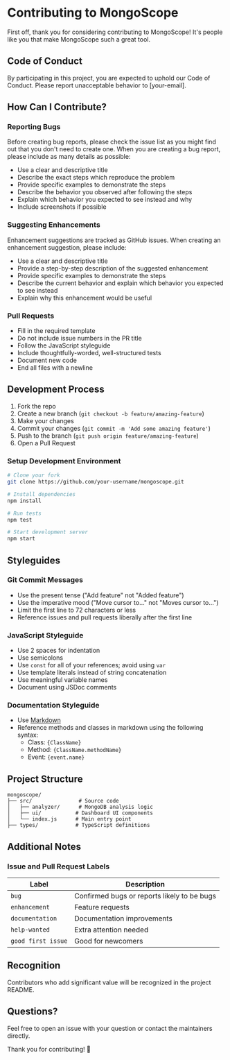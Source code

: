 # Contributing to MongoScope

First off, thank you for considering contributing to MongoScope! It's people like you that make MongoScope such a great tool.

## Code of Conduct

By participating in this project, you are expected to uphold our Code of Conduct. Please report unacceptable behavior to [your-email].

## How Can I Contribute?

### Reporting Bugs

Before creating bug reports, please check the issue list as you might find out that you don't need to create one. When you are creating a bug report, please include as many details as possible:

* Use a clear and descriptive title
* Describe the exact steps which reproduce the problem
* Provide specific examples to demonstrate the steps
* Describe the behavior you observed after following the steps
* Explain which behavior you expected to see instead and why
* Include screenshots if possible

### Suggesting Enhancements

Enhancement suggestions are tracked as GitHub issues. When creating an enhancement suggestion, please include:

* Use a clear and descriptive title
* Provide a step-by-step description of the suggested enhancement
* Provide specific examples to demonstrate the steps
* Describe the current behavior and explain which behavior you expected to see instead
* Explain why this enhancement would be useful

### Pull Requests

* Fill in the required template
* Do not include issue numbers in the PR title
* Follow the JavaScript styleguide
* Include thoughtfully-worded, well-structured tests
* Document new code
* End all files with a newline

## Development Process

1. Fork the repo
2. Create a new branch (`git checkout -b feature/amazing-feature`)
3. Make your changes
4. Commit your changes (`git commit -m 'Add some amazing feature'`)
5. Push to the branch (`git push origin feature/amazing-feature`)
6. Open a Pull Request

### Setup Development Environment

```bash
# Clone your fork
git clone https://github.com/your-username/mongoscope.git

# Install dependencies
npm install

# Run tests
npm test

# Start development server
npm start
```

## Styleguides

### Git Commit Messages

* Use the present tense ("Add feature" not "Added feature")
* Use the imperative mood ("Move cursor to..." not "Moves cursor to...")
* Limit the first line to 72 characters or less
* Reference issues and pull requests liberally after the first line

### JavaScript Styleguide

* Use 2 spaces for indentation
* Use semicolons
* Use `const` for all of your references; avoid using `var`
* Use template literals instead of string concatenation
* Use meaningful variable names
* Document using JSDoc comments

### Documentation Styleguide

* Use [Markdown](https://daringfireball.net/projects/markdown)
* Reference methods and classes in markdown using the following syntax:
    * Class: `{ClassName}`
    * Method: `{ClassName.methodName}`
    * Event: `{event.name}`

## Project Structure

```
mongoscope/
├── src/               # Source code
│   ├── analyzer/      # MongoDB analysis logic
│   ├── ui/           # Dashboard UI components
│   └── index.js      # Main entry point
├── types/            # TypeScript definitions
```


## Additional Notes

### Issue and Pull Request Labels

| Label | Description |
|-------|-------------|
| `bug` | Confirmed bugs or reports likely to be bugs |
| `enhancement` | Feature requests |
| `documentation` | Documentation improvements |
| `help-wanted` | Extra attention needed |
| `good first issue` | Good for newcomers |

## Recognition

Contributors who add significant value will be recognized in the project README.

## Questions?

Feel free to open an issue with your question or contact the maintainers directly.

Thank you for contributing! 🎉
